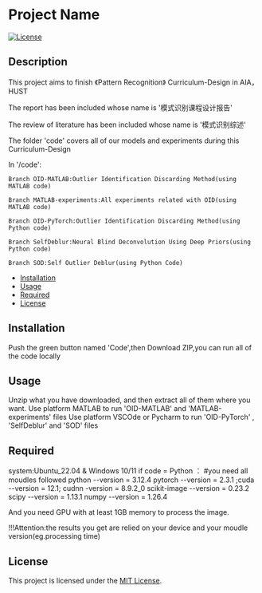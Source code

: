 # Project Name

[![License](https://img.shields.io/badge/license-MIT-blue.svg)](LICENSE)

## Description

This project aims to finish  《Pattern Recognition》  Curriculum-Design in AIA， HUST 

The report has been included whose name is '模式识别课程设计报告'

The review of literature has been included whose name is '模式识别综述'

The folder 'code' covers all of our models and experiments during this Curriculum-Design

In '/code':

	Branch OID-MATLAB:Outlier Identification Discarding Method(using MATLAB code)

	Branch MATLAB-experiments:All experiments related with OID(using MATLAB code)

	Branch OID-PyTorch:Outlier Identification Discarding Method(using Python code)

	Branch SelfDeblur:Neural Blind Deconvolution Using Deep Priors(using Python code)

	Branch SOD:Self Outlier Deblur(using Python Code)

- [Installation](#installation)
- [Usage](#usage)
- [Required](#contributing)
- [License](#license)

## Installation
Push the green button named 'Code',then Download ZIP,you can run all of the code locally

## Usage
Unzip what you have downloaded, and then extract all of them where you want.
Use platform MATLAB to run 'OID-MATLAB' and 'MATLAB-experiments' files
Use platform VSCOde or Pycharm to run 'OID-PyTorch' , 'SelfDeblur' and 'SOD' files

## Required
system:Ubuntu_22.04 & Windows 10/11
if code = Python ： #you need all moudles followed
  python --version = 3.12.4
  pytorch --version = 2.3.1 ;cuda --version = 12.1; cudnn -version = 8.9.2_0
  scikit-image --version = 0.23.2
  scipy --version = 1.13.1
  numpy --version = 1.26.4

And you need GPU with at least 1GB memory to process the image.

!!!Attention:the results you get are relied on your device and your moudle version(eg.processing time) 

## License

This project is licensed under the [MIT License](LICENSE).
